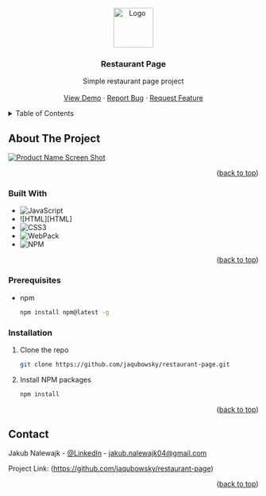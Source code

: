 <!-- PROJECT LOGO -->

<br />
<div align="center">
  <a href="https://github.com/jaqubowsky/restaurant-page">
    <img src="src/assets/images/logo.png" alt="Logo" width="80" height="80">
  </a>

<h3 align="center">Restaurant Page</h3>

  <p align="center">
    Simple restaurant page project
    <br />
    <br />
    <a href="https://github.com/jaqubowsky/restaurant-page">View Demo</a>
    ·
    <a href="https://github.com/jaqubowsky/restaurant-page/issues">Report Bug</a>
    ·
    <a href="https://github.com/jaqubowsky/restaurant-page/issues">Request Feature</a>
  </p>
</div>


<!-- TABLE OF CONTENTS -->
<details>
  <summary>Table of Contents</summary>
  <ol>
    <li>
      <a href="#about-the-project">About The Project</a>
      <ul>
        <li><a href="#built-with">Built With</a></li>
      </ul>
    </li>
    <li>
      <a href="#getting-started">Getting Started</a>
    <li>
      <a href="#prerequisites">Prerequisites</a>
    </li>
    <li>
      <a href="#installation">Installation</a>
    </li>
    </li>
    <li><a href="#contact">Contact</a></li>
  </ol>
</details>

<!-- ABOUT THE PROJECT -->
## About The Project

[![Product Name Screen Shot][product-screenshot]](https://github.com/jaqubowsky/restaurant-page)

<p align="right">(<a href="#readme-top">back to top</a>)</p>

### Built With

* ![JavaScript][JavaScript]
* ![HTML][HTML]
* ![CSS3][CSS3]
* ![WebPack][Webpack]
* ![NPM][NPM]

<p align="right">(<a href="#readme-top">back to top</a>)</p>

<!-- GETTING STARTED -->
### Prerequisites

* npm
  ```sh
  npm install npm@latest -g
  ```

### Installation

1. Clone the repo
   ```sh
   git clone https://github.com/jaqubowsky/restaurant-page.git
   ```
2. Install NPM packages
   ```sh
   npm install
   ```
  
<p align="right">(<a href="#readme-top">back to top</a>)</p>

<!-- CONTACT -->
## Contact

Jakub Nalewajk - [@LinkedIn](https://www.linkedin.com/in/jakub-nalewajk/) - jakub.nalewajk04@gmail.com

Project Link: (https://github.com/jaqubowsky/restaurant-page)

<p align="right">(<a href="#readme-top">back to top</a>)</p>

<!-- MARKDOWN LINKS & IMAGES -->
<!-- https://www.markdownguide.org/basic-syntax/#reference-style-links -->
[NPM]: https://img.shields.io/badge/NPM-%23000000.svg?style=for-the-badge&logo=npm&logoColor=white
[Webpack]: https://img.shields.io/badge/webpack-%238DD6F9.svg?style=for-the-badge&logo=webpack&logoColor=black
[JavaScript]: https://img.shields.io/badge/javascript-%23323330.svg?style=for-the-badge&logo=javascript&logoColor=%23F7DF1E
[HTML5]: https://img.shields.io/badge/html5-%23E34F26.svg?style=for-the-badge&logo=html5&logoColor=white
[CSS3]: https://img.shields.io/badge/css3-%231572B6.svg?style=for-the-badge&logo=css3&logoColor=white
[product-screenshot]: src/assets/images/screenshot.png
